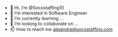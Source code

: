 - 👋 Hi, I’m @Socostaffing10
- 👀 I’m interested in Software Engineer
- 🌱 I’m currently learning ...
- 💞️ I’m looking to collaborate on ...
- 📫 How to reach me alejandra@socostaffing.com

<!---
Socostaffing10/Socostaffing10 is a ✨ special ✨ repository because its `README.md` (this file) appears on your GitHub profile.
You can click the Preview link to take a look at your changes.
--->
